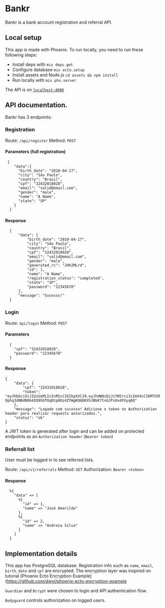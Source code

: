 # Bankr

Bankr is a bank account registration and referral API.

## Local setup

This app is made with Phoenix. To run locally, you need to run these following steps:


  * Install deps with `mix deps.get`
  * Configure database `mix ecto.setup`
  * Install assets and Node.js `cd assets && npm install`
  * Run locally with `mix phx.server`

The API is on [`localhost:4000`](http://localhost:4000)

## API documentation. 

Bankr has 3 endpoints:

### Registration

Route: `/api/register`
Method: `POST`

#### Parameters (full registration)
```
 {
    "data":{
      "birth_date": "2010-04-17",
      "city": "São Paulo",
      "country": "Brasil",
      "cpf": "32432018028",
      "email": "valid@email.com",
      "gender": "male",
      "name": "A Name",
      "state": "SP"
    }
  }
```
#### Response
```
  {
      "data": {
          "birth_date": "2010-04-17",
          "city": "São Paulo",
          "country": "Brasil",
          "cpf": "32432018028",
          "email": "valid@email.com",
          "gender": "male",
          "generated_rc": "JHh2MLrd",
          "id": 1,
          "name": "A Name",
          "registration_status": "completed",
          "state": "SP",
          "password": "12345678"
      },
      "message": "Sucesso!"
  }
```

### Login

Route: `api/login`
Method: `POST`

#### Parameters
```
  {
    "cpf": "32432018028",
    "password": "12345678"
  }
```

#### Response
```
{
    "data": {
        "cpf": "32432018028",
        "token": "eyJhbGciOiJIUzUxMiIsInR5cCI6IkpXVCJ9.eyJhdWQiOiJiYW5rciIsImV4cCI6MTU5MjI2NzA0MSwiaWF0IjoxNTg5ODQ3ODQxLCJpc3MiOiJiYW5rciIsImp0aSI6IjNlNDVkMjFmLWIxZGEtNGZjYy1hOGM0LTBmOGYzNmY1NWFhMiIsIm5iZiI6MTU4OTg0Nzg0MCwic3ViIjoiMSIsInR5cCI6ImFjY2VzcyJ9.1fScPRPDRcVcYHEiunhkcGwBoG-Ophq3dNBdNO64IO9SbTOqDtp8Oz4ZYWgKQ6DKXhJBbK7tnGJPsOxdFUyq8Q"
    },
    "message": "Logado com sucesso! Adicione o token no Authorization header para realizar requests autorizados.",
    "status": "ok"
}
```

A JWT token is generated after login and can be added on protected endpoints as an `Authorization header` (`Bearer token`)

### Referrall list

User must be logged in to see referred lists. 

Route: `/api/v1/referrals`
Method: `GET`
Authorization: `Bearer <token>`

#### Response
```
  %{
    "data" => [
      %{
        "id" => 1,
        "name" => "José Amarildo"
      },
      %{
        "id" => 2,
        "name" => "Andreia Silva"
      }
    ]
  }
```

## Implementation details

This app has PostgreSQL database. Registration info such as `name`, `email`, `birth_date` and `cpf` are encrypted.
The encryption layer was inspired on tutorial [Phoenix Ecto Encryption Example](https://github.com/dwyl/phoenix-ecto-encryption-example

`Guardian` and `Bcrypt` were chosen to login and API authentication flow.

`Bodyguard` controls authorization on logged users.
